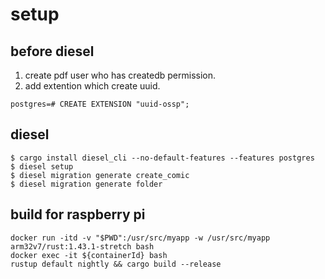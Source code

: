 # setup
## before diesel
1. create pdf user who has createdb permission.
1. add extention which create uuid.
```
postgres=# CREATE EXTENSION "uuid-ossp";
```

## diesel
```
$ cargo install diesel_cli --no-default-features --features postgres
$ diesel setup
$ diesel migration generate create_comic
$ diesel migration generate folder
```

## build for raspberry pi
```
docker run -itd -v "$PWD":/usr/src/myapp -w /usr/src/myapp arm32v7/rust:1.43.1-stretch bash
docker exec -it ${containerId} bash
rustup default nightly && cargo build --release
```